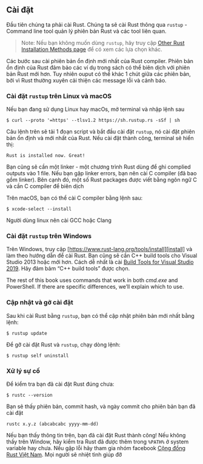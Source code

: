 ## Cài đặt

Đầu tiên chúng ta phải cài Rust. Chúng ta sẽ cài Rust thông qua `rustup` - Command line tool 
quản lý phiên bản Rust và các tool liên quan.

> Note: Nếu bạn không muốn dùng `rustup`, hãy truy cập
> [Other Rust Installation Methods page][otherinstall] để có xem các lựa chọn khác.

[otherinstall]: https://forge.rust-lang.org/infra/other-installation-methods.html

Các bước sau cài phiên bản ổn định mới nhất của Rust compiler. Phiên bản ổn định của Rust đảm bảo các ví
dụ trong sách có thể biên dịch với phiên bản Rust mới hơn. Tuy nhiên ouput có thể khác 1 chút giữa
các phiên bản, bởi vì Rust thường xuyên cải thiện các message lỗi và cảnh báo.

### Cài đặt `rustup` trên Linux và macOS

Nếu bạn đang sử dụng Linux hay macOs, mở terminal và nhập lệnh sau

```console
$ curl --proto '=https' --tlsv1.2 https://sh.rustup.rs -sSf | sh
```

Câu lệnh trên sẽ tải 1 đoạn script và bắt đầu cài đặt `rustup`, nó cài đặt phiên bản ổn định và mới 
nhất của Rust. Nếu cài đặt thành công, terminal sẽ hiển thị:

```text
Rust is installed now. Great!
```

Bạn cũng sẽ cần một linker - một chương trình Rust dùng để ghi complied outputs vào 1 file.
Nếu bạn gặp linker errors, bạn nên cài C compiler (đã bao gồm linker). Bên cạnh đó, một số
Rust packages được viết bằng ngôn ngữ C và cần C compiler để biên dịch

Trên macOS, bạn có thể cài C compiler bằng lệnh sau:

```console
$ xcode-select --install
```

Người dùng linux nên cài GCC hoặc Clang

### Cài đặt `rustup` trên Windows

Trên Windows, truy cập [https://www.rust-lang.org/tools/install][install] và làm theo 
hướng dẫn để cài Rust. Bạn cũng sẽ cần C++ build tools cho Visual Studio 2013 hoặc mới hơn. 
Cách dễ nhất là cài [Build Tools for Visual Studio 2019][visualstudio]. Hãy đảm bảm “C++ build tools”
được chọn.

[install]: https://www.rust-lang.org/tools/install
[visualstudio]: https://visualstudio.microsoft.com/visual-cpp-build-tools/

The rest of this book uses commands that work in both *cmd.exe* and PowerShell.
If there are specific differences, we’ll explain which to use.

### Cập nhật và gỡ cài đặt

Sau khi cài Rust bằng `rustup`, bạn có thể cập nhật phiên bản mới nhất bằng lệnh:

```console
$ rustup update
```

Để gỡ cài đặt Rust và `rustup`, chạy dòng lệnh:

```console
$ rustup self uninstall
```

### Xử lý sự cố

Để kiểm tra bạn đã cài đặt Rust đúng chưa:

```console
$ rustc --version
```

Bạn sẽ thấy phiên bản, commit hash, và ngày commit cho phiên bản bạn đã cài đặt

```text
rustc x.y.z (abcabcabc yyyy-mm-dd)
```

Nếu bạn thấy thông tin trên, bạn đã cài đặt Rust thành công! Nếu không thấy trên Window, 
hãy kiểm tra Rust đã được thêm trong `%PATH%` ở system variable hay chưa.
Nếu gặp lỗi hãy tham gia nhóm facebook [Cộng đồng Rust Việt Nam][facebook]. Mọi người sẽ nhiệt tình giúp đỡ

[facebook]: https://www.facebook.com/groups/546307380433651


